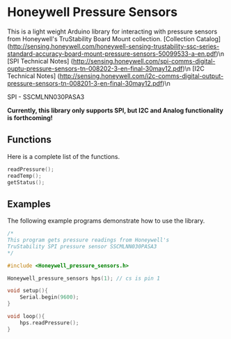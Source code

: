 # Honeywell Pressure Sensors
This is a light weight Arduino library for interacting with pressure sensors from Honeywell's TruStability Board Mount collection.
[Collection Catalog] (http://sensing.honeywell.com/honeywell-sensing-trustability-ssc-series-standard-accuracy-board-mount-pressure-sensors-50099533-a-en.pdf)\n
[SPI Technical Notes] (http://sensing.honeywell.com/spi-comms-digital-ouptu-pressure-sensors-tn-008202-3-en-final-30may12.pdf)\n
[I2C Technical Notes] (http://sensing.honeywell.com/i2c-comms-digital-output-pressure-sensors-tn-008201-3-en-final-30may12.pdf)\n

SPI - SSCMLNN030PASA3 

__Currently, this library only supports SPI, but I2C and Analog functionality is forthcoming!__

## Functions
Here is a complete list of the functions. 
```cpp
readPressure();
readTemp();
getStatus();
```

## Examples
The following example programs demonstrate how to use the library.  

```cpp
/*
This program gets pressure readings from Honeywell's 
TruStability SPI pressure sensor SSCMLNN030PASA3   
*/

#include <Honeywell_pressure_sensors.h>

Honeywell_pressure_sensors hps(1); // cs is pin 1

void setup(){
    Serial.begin(9600);
}

void loop(){
    hps.readPressure();
}
```
